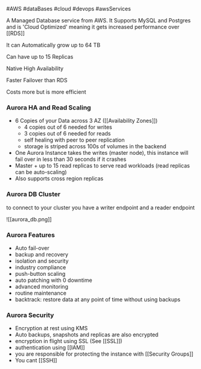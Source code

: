 #AWS #dataBases #cloud #devops #awsServices 

A Managed Database service from AWS. It Supports MySQL and Postgres and is 'Cloud Optimized' meaning it gets increased performance over [[RDS]]

It can Automatically grow up to 64 TB

Can have up to 15 Replicas 

Native High Availability 

Faster Failover than RDS

Costs more but is more efficient


### Aurora HA and Read Scaling

- 6 Copies of your Data across 3 AZ ([[Availability Zones]])
	- 4 copies out of 6 needed for writes
	- 3 copies out of 6 needed for reads
	- self healing with peer to peer replication
	- storage is striped across 100s of volumes in the backend
- One Aurora Instance takes the writes (master node), this instance will fail over in less than 30 seconds if it crashes
- Master + up to 15 read replicas to serve read workloads (read replicas can be auto-scaling)
- Also supports cross region replicas 

### Aurora DB Cluster

to connect to your cluster you have a writer endpoint and a reader endpoint 

![[aurora_db.png]]

### Aurora Features

- Auto fail-over
- backup and recovery
- isolation and security
- industry compliance
- push-button scaling
- auto patching with 0 downtime
- advanced monitoring 
- routine maintenance
- backtrack: restore data at any point of time without using backups 

### Aurora Security

- Encryption at rest using KMS
- Auto backups, snapshots and replicas are also encrypted
- encryption in flight using SSL (See [[SSL]])
- authentication using [[IAM]]
- you are responsible for protecting the instance with [[Security Groups]]
- You cant [[SSH]]
